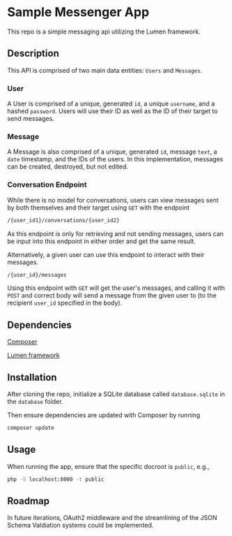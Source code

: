 # Sample Messenger App

This repo is a simple messaging api utilizing the Lumen framework.

## Description
This API is comprised of two main data entities: `Users` and `Messages`.

### User
A User is comprised of a unique, generated `id`, a unique `username`, and a hashed `password`. Users will use their ID as well as the ID of their target to send messages.

### Message
A Message is also comprised of a unique, generated `id`, message `text`, a `date` timestamp, and the IDs of the users. In this implementation, messages can be created, destroyed, but not edited.

### Conversation Endpoint
While there is no model for conversations, users can view messages sent by both themselves and their target using `GET` with the endpoint 

```bash
/{user_id1}/conversations/{user_id2}
```

As this endpoint is only for retrieving and not sending messages, users can be input into this endpoint in either order and get the same result.

Alternatively, a given user can use this endpoint to interact with their messages.
```bash
/{user_id}/messages
```

Using this endpoint with `GET` will get the user's messages, and calling it with `POST` and correct body will send a message from the given user to (to the recipient `user_id` specified in the body).

## Dependencies

[Composer](https://getcomposer.org/download/)

[Lumen framework](https://lumen.laravel.com/docs/5.1)

## Installation
After cloning the repo, initialize a SQLite database called `database.sqlite` in the `database` folder.

Then ensure dependencies are updated with Composer by running
```bash
composer update
```

## Usage

When running the app, ensure that the specific docroot is `public`, e.g., 

```bash
php -S localhost:8000 -t public
```

## Roadmap
In future iterations, OAuth2 middleware and the streamlining of the JSON Schema Valdiation systems  could be implemented.



